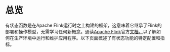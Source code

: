 # 总览

有状态函数是在Apache Flink运行时之上构建的框架，这意味着它继承了Flink的部署和操作模型，无需学习任何新概念。通读[Apache Flink](https://ci.apache.org/projects/flink/flink-docs-stable/)官方[文档，](https://ci.apache.org/projects/flink/flink-docs-stable/)以了解如何在生产环境中运行和维护应用程序。以下页面概述了有状态功能的特定配置和指标。  


